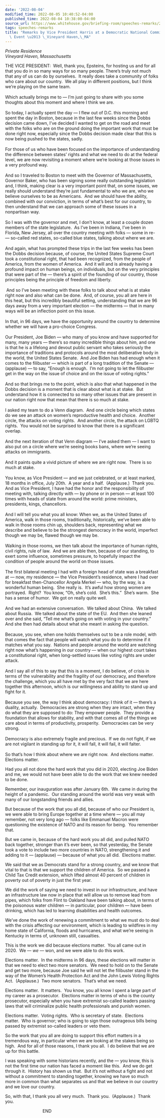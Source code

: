 ```yaml
---
date: '2022-08-04'
modified_time: 2022-08-05 10:40:52-04:00
published_time: 2022-08-04 10:38:00-04:00
source_url: https://www.whitehouse.gov/briefing-room/speeches-remarks/2022/08/04/remarks-by-vice-president-harris-at-a-democratic-national-committee-finance-event-vineyard-haven-ma/
tags: speeches-remarks
title: "Remarks by Vice President Harris at a Democratic National Committee Finance\
  \ Event \u2013 \_Vineyard Haven,\_MA"
---
```

 
*Private Residence  
Vineyard Haven, Massachusetts*

THE VICE PRESIDENT:  Well, thank you, Epsteins, for hosting us and for
all that you do in so many ways for so many people. There’s truly not
much that any of us can do by ourselves.  It really does take a
community of folks who care about our country.  We all play in different
positions, but I think we’re playing on the same team.  
   
Which actually brings me to — I’m just going to share with you some
thoughts about this moment and where I think we are.  
   
So today, I actually spent the day — I flew out of D.C. this morning and
spent the day in Boston, because in the last few weeks since the Dobbs
decision came down, I’ve decided I wanted to get on the road and meet
with the folks who are on the ground doing the important work that must
be done right now, especially since the Dobbs decision made clear that
this is now being pushed to the states, sadly.  
   
For those of us who have been focused on the importance of understanding
the difference between states’ rights and what we need to do at the
federal level, we are now revisiting a moment where we’re looking at
those issues in a very profound way.  
   
And so I traveled to Boston to meet with the Governor of Massachusetts,
Governor Baker, who has been signing some really outstanding legislation
and, I think, making clear is a very important point that, on some
issues, we really should understand they’re just fundamental to who we
are, who we believe ourselves to be as Americans.  And we should have
the ability, combined with our conviction, in terms of what’s best for
our country, to then understand that we can approach some of these
issues in a nonpartisan way.  
   
So I was with the governor and met, I don’t know, at least a couple
dozen members of the state legislature.  As I’ve been in Indiana, I’ve
been in Florida, New Jersey, all over the country meeting with folks —
some in re- — so-called red states, so-called blue states, talking about
where we are.  
   
And again, what has prompted these trips in the last few weeks has been
the Dobbs decision because, of course, the United States Supreme Court
took a constitutional right, that had been recognized, from the people
of America, from the women of America.  And it will and is already
having a profound impact on human beings, on individuals, but on the
very principles that were part of the — there’s a spirit of the founding
of our country, those principles being the principle of freedom and
liberty.  
   
 And so I’ve been meeting with these folks to talk about what is at
stake right now and also what can be done.  And, of course, you all are
here in this heat, but this incredibly beautiful setting, understanding
that we are 96 days away from a very important election — the midterms —
that in many ways will be an inflection point on this issue.  
   
In that, in 96 days, we have the opportunity around the country to
determine whether we will have a pro-choice Congress.   
   
Our President, Joe Biden — who many of you know and have supported for
many, many years — there’s so many incredible things about him, and one
is that he is a lifelong and devout public servant who takes seriously
the importance of traditions and protocols around the most deliberative
body in the world, the United States Senate.  And Joe Biden has had
enough when it comes to the filibuster — which is part of a long
tradition of the Senate — (applause) — to say, “Enough is enough.  I’m
not going to let the filibuster get in the way on the issue of choice
and on the issue of voting rights.”  
   
And so that brings me to the point, which is also that what happened in
the Dobbs decision is a moment that is clear about what is at stake. 
But understand how it is connected to so many other issues that are
present in our nation right now that mean that there is so much at
stake.  
   
I asked my team to do a Venn diagram.  And one circle being which states
do we see an attack on women’s reproductive health and choice.  Another
circle, the attacks on voting rights.  And another circle, the attack on
LGBTQ rights.  You would not be surprised to know that there is a
significant overlap.   
   
And the next iteration of that Venn diagram — I’ve asked them — I want
to also put on a circle where we’re seeing books bans, where we’re
seeing attacks on immigrants.  
   
And it paints quite a vivid picture of where we are right now.  There is
so much at stake.   
   
You know, as Vice President — and we just celebrated, or at least
marked, 18 months in office, July 20th.  A year and a half. 
(Applause.)  Thank you.  And as Vice President, I have had the honor and
the responsibility of meeting with, talking directly with — by phone or
in person — at least 100 times with heads of state from around the
world: prime ministers, presidents, kings, chancellors.  
   
And I will tell you what you all know: When we, as the United States of
America, walk in those rooms, traditionally, historically, we’ve been
able to walk in those rooms chin up, shoulders back, representing what
we describe and believe to be the strongest democracy in the world,
imperfect though we may be, flawed though we may be.   
   
Walking in those rooms, we then talk about the importance of human
rights, civil rights, rule of law.  And we are able then, because of our
standing, to exert some influence, sometimes pressure, to hopefully
impact the condition of people around the world on those issues.  
   
The first bilateral meeting I had with a foreign head of state was a
breakfast at — now, my residence — the Vice President’s residence, where
I had over for breakfast then-Chancellor Angela Merkel — who, by the
way, is a wonderful human being.  She really is.  It’s awful how strong
women are portrayed.  Right?  You know, “Oh, she’s cold.  She’s this.” 
She’s warm.  She has a sense of humor.  We got on really quite well.   
   
And we had an extensive conversation.  We talked about China.  We talked
about Russia.  We talked about the state of the EU.  And then she leaned
over and she said, “Tell me what’s going on with voting in your
country.”  And she then had details about what she meant in asking the
question.  
   
Because, you see, when one holds themselves out to be a role model, with
that comes the fact that people will watch what you do to determine if
it matches what you say.  Nations and people around the world are
watching right now what’s happening in our country — when our highest
court takes a constitutional right, when long-settled issues like voting
rights are under attack.  
   
And I say all of this to say that this is a moment, I do believe, of
crisis in terms of the vulnerability and the fragility of our democracy,
and therefore the challenge, which you all have met by the very fact
that we are here together this afternoon, which is our willingness and
ability to stand up and fight for it.   
   
Because you see, the way I think about democracy: I think of it —
there’s a duality, actually.  Democracies are strong when they are
intact, when they do what they are supposed to do: They empower people. 
They provide a foundation that allows for stability, and with that comes
all of the things we care about in terms of productivity, prosperity. 
Democracies can be very strong.  
   
Democracy is also extremely fragile and precious.  If we do not fight,
if we are not vigilant in standing up for it, it will fall, it will
fail, it will falter.  
   
So that’s how I think about where we are right now.  And elections
matter.  Elections matter.   
  
Had you all not done the hard work that you did in 2020, electing Joe
Biden and me, we would not have been able to do the work that we knew
needed to be done.  
  
Remember, our inauguration was after January 6th.  We came in during the
height of a pandemic.  Our standing around the world was very weak with
many of our longstanding friends and allies.  
  
But because of the work that you all did, because of who our President
is, we were able to bring Europe together at a time where — you all may
remember, not very long ago — folks like Emmanuel Macron were
questioning the existence of NATO and its reason for being.  You
remember that.  
  
But we came in, because of the hard work you all did, and pulled NATO
back together, stronger than it’s ever been, so that yesterday, the
Senate took a vote to include two more countries in NATO, strengthening
it and adding to it — (applause) — because of what you all did. 
Elections matter.  
  
We said that we as Democrats stand for a strong country, and we know
that vital to that is that we support the children of America.  So we
passed a Child Tax Credit extension, which lifted almost 40 percent of
children in poverty out of poverty in just the first year.  
  
We did the work of saying we need to invest in our infrastructure, and
have an infrastructure law now in place that will allow us to remove
lead from pipes, which folks from Flint to Oakland have been talking
about, in terms of the poisonous water children — in particular, poor
children — have been drinking, which has led to learning disabilities
and health outcomes.  
  
We’ve done the work of renewing a commitment to what we must do to deal
with the crisis affecting our environment, which is leading to wildfires
in my home state of California, floods and hurricanes, and what we’re
seeing in Kentucky in terms of, unknown still, casualties.  
  
This is the work we did because elections matter.  You all came out in
2020.  We — *we* — won, and we were able to do this work.   
  
Elections matter.  In the midterms in 96 days, these elections will
matter in that we need to elect two more senators.  We need to hold on
to the Senate and get two more, because Joe said he will not let the
filibuster stand in the way of the Women’s Health Protection Act and the
John Lewis Voting Rights Act.  (Applause.)  Two more senators.  That’s
what we need.  
  
Elections matter.  It matters.  You know, you all know I spent a large
part of my career as a prosecutor.  Elections matter in terms of who is
the county prosecutor, especially when you have extremist so-called
leaders passing laws that will criminalize public health professionals
and punish women.  
  
Elections matter.  Voting rights.  Who is secretary of state.  Elections
matter.  Who is governor; who is going to sign those outrageous bills
being passed by extremist so-called leaders or veto them.  
  
So the work that you all are doing to support this effort matters in a
tremendous way, in particular when we are looking at the stakes being so
high.  And for all of those reasons, I thank you all.  I do believe that
we are up for this battle.  
  
I was speaking with some historians recently, and the — you know, this
is not the first time our nation has faced a moment like this.  And we
do get through it.  History has shown us that.  But it’s not without a
fight and not without a commitment to standing together, knowing we have
so much more in common than what separates us and that we believe in our
country and we love our country.  
  
So, with that, I thank you all very much.  Thank you.  (Applause.) 
Thank you.  
  
                               END  
   
  
